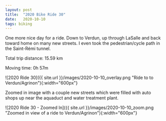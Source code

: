 ```yaml
---
layout: post
title:  "2020 Bike Ride 30"
date:   2020-10-10
tags: biking
---
```


One more nice day for a ride. Down to Verdun, up through LaSalle and back toward home on many new streets. I even took the pedestrian/cycle path in the Saint-Rémi tunnel.

Total trip distance: 15.59 km

Moving time: 0h 57m

![2020 Ride 30]({{ site.url }}/images/2020-10-10_overlay.png "Ride to to Verdun/Agrinon"){:width="600px"}

Zoomed in image with a couple new streets which were filled with auto shops up near the aquaduct and water treatment plant.

![2020 Ride 30 - Zoomed In]({{ site.url }}/images/2020-10-10_zoom.png "Zoomed in view of a ride to Verdun/Agrinon"){:width="600px"}
